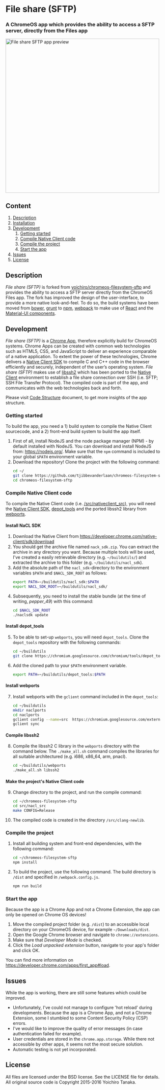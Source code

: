 # File share (SFTP)

### A ChromeOS app which provides the ability to access a SFTP server, directly from the Files app

<img src="https://github.com/tjibbevanderlaan/chromeos-filesystem-sftp/raw/react/docs/screenshot-1.png" title="File share SFTP app preview" width="500" />

## Content
1. [Description](#description)
2. [Installation](#installation)
3. [Development](#development)
	1. [Getting started](#getting-started)
	2. [Compile Native Client code](#compile-native-client-code)
	3. [Compile the project](#compile-the-project)
	4. [Start the app](#start-the-app)
4. [Issues](#issues)
5. [License](#license)

## Description
*File share (SFTP)* is forked from [yoichiro/chromeos-filesystem-sftp](https://github.com/yoichiro/chromeos-filesystem-sftp/) and provides the ability to access a SFTP server directly from the ChromeOS Files app. The fork has improved the design of the user-interface, to provide a more native look-and-feel. To do so, the build systems have been moved from [bower](https://bower.io/), [grunt](https://gruntjs.com/) to [npm](https://www.npmjs.com), [webpack](https://webpack.js.org/) to make use of [React](https://reactjs.org/) and the [Material-UI components](https://material-ui-next.com/).

## Development
*File share (SFTP)* is a [Chrome App](https://developer.chrome.com/apps/about_apps), therefore explicitly build for ChromeOS systems. Chrome Apps can be created with common web technologies such as  HTML5, CSS, and JavaScript to deliver an experience comparable of a native application. To extent the power of these technologies, Chrome delivers a [Native Client SDK](https://developer.chrome.com/native-client/sdk/download) to compile C and C++ code in the browser efficiently and securely, independent of the user’s operating system. *File share (SFTP)* makes use of [libssh2](https://www.libssh2.org/) which has been ported to the [Native Client](https://developer.chrome.com/native-client) environment to establish a file share connection over SSH (i.e. SFTP; SSH File Transfer Protocol). The compiled code is part of the app, and communicates with the web technologies back and forth.

Please visit [Code Structure](https://github.com/tjibbevanderlaaan/chromeos-filesystem-sftp/blob/react/docs/code_structure.md) document, to get more insights of the app structure.

### Getting started
To build the app, you need a 1) build system to compile the Native Client sourcecode, and a 2) front-end build system to build the app itself.

1. First of all, install NodeJS and the node package manager (NPM) - by default installed with NodeJS. You can download and install NodeJS from: <https://nodejs.org/>. Make sure that the `npm` command is included to your global `$PATH` environment variable. 
2. Download the repository! Clone the project with the following command:
	```bash
	cd ~/
	git clone https://github.com/tjibbevanderlaan/chromeos-filesystem-sftp.git
	cd chromeos-filesystem-sftp
	```

### Compile Native Client code
To compile the Native Client code (i.e. [/src/nativeclient_src](https://github.com/tjibbevanderlaan/chromeos-filesystem-sftp/tree/react/src/nacl_src)), you will need the [Native Client SDK](https://developer.chrome.com/native-client/sdk/download), [depot_tools](https://chromium.googlesource.com/chromium/tools/depot_tools.git) and the ported libssh2 library from [webports](https://chromium.googlesource.com/webports/). 

#### Install NaCL SDK

1. Download the Native Client from https://developer.chrome.com/native-client/sdk/download
2. You should get the archive file named `nack_sdk.zip`. You can extract the archive in any directory you want. Because multiple tools will be used, I've created a easily retrievable directory (e.g. `~/buildutils/`) and extracted the archive to this folder (e.g. `~/buildutils/nacl_sdk`).
3. Add the absolute path of the `nacl_sdk`-directory to the environment variables `$PATH` and `$NACL_SDK_ROOT` as follows:
	```bash
	export PATH=~/buildutils/nacl_sdk:$PATH
	export NACL_SDK_ROOT=~/buildutils/nacl_sdk/
	```
4. Subsequently, you need to install the stable bundle (at the time of writing, *pepper_49*) with this command:
	```bash
	cd $NACL_SDK_ROOT
	./naclsdk update
	```

#### Install depot_tools
5. To be able to set-up `webports`, you will need `depot_tools`. Clone the `depot_tools` repository with the following commands:
	```bash
	cd ~/buildutils
	git clone https://chromium.googlesource.com/chromium/tools/depot_tools.git
	```
6. Add the cloned path to your `$PATH` environment variable.
	```bash
	export PATH=~/buildutils/depot_tools:$PATH
	```

#### Install webports
7. Install webports with the `gclient` command included in the `depot_tools`:
	```bash
	cd ~/buildutils
	mkdir naclports
	cd naclports
	gclient config --name=src  https://chromium.googlesource.com/external/webports
	gclient sync
	```

#### Compile libssh2
8. Compile the libssh2 C library in the `webports` directory with the command below. The `./make_all.sh` command compiles the libraries for all suitable architectured (e.g. i686, x86_64, arm, pnacl).
	```bash
	cd ~/buildutils/webports
	./make_all.sh libssh2
	```

#### Make the project's Native Client code
9. Change directory to the project, and run the compile command:
	```bash
	cd ~/chromeos-filesystem-sftp
	cd src/nacl_src
	make CONFIG=Release
	```	
10. The compiled code is created in the directory `/src/clang-newlib`.

### Compile the project
1. Install all building system and front-end dependencies, with the following command:
	```bash
	cd ~/chromeos-filesystem-sftp
	npm install
	```

2. To build the project, use the following command. The build directory is `/dist` and specified in `/webpack.config.js`.
	```bash
	npm run build
	```

### Start the app
Because the app is a Chrome App and not a Chrome Extension, the app can only be opened on Chrome OS devices!

1. Move the compiled project folder (e.g. `/dist`) to an accessible local directory on your ChromeOS device, for example `~/Downloads/dist`.
2. Open the Google Chrome browser and navigate to `chrome://extensions`.
3. Make sure that  _Developer Mode_ is checked.
4. Click the _Load unpacked extension_ button, navigate to your app's folder and click OK.

You can find more information on <https://developer.chrome.com/apps/first_app#load>.

## Issues
While the app is working, there are still some features which could be improved.

* Unfortunately, I've could not manage to configure 'hot reload' during developments. Because the app is a Chrome App, and not a Chrome Extension, some I stumbled to some Content Security Policy (CSP) errors. 
* I've would like to improve the quality of error messages (in case authentication failed for example).
* User credentials are stored in the `chrome.app.storage`. While there not accessible by other apps, it seems not the most secure solution.
* Automatic testing is not yet incorporated.


## License

All files are licensed under the BSD license. See the LICENSE file for details.
All original source code is Copyright 2015-2016 Yoichiro Tanaka.
